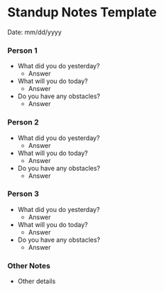 # Standup Notes Template

Date: mm/dd/yyyy

### Person 1
- What did you do yesterday?
  - Answer
- What will you do today?
  - Answer
- Do you have any obstacles?
  - Answer

### Person 2
- What did you do yesterday?
  - Answer
- What will you do today?
  - Answer
- Do you have any obstacles?
  - Answer

### Person 3
- What did you do yesterday?
  - Answer
- What will you do today?
  - Answer
- Do you have any obstacles?
  - Answer


### Other Notes
- Other details